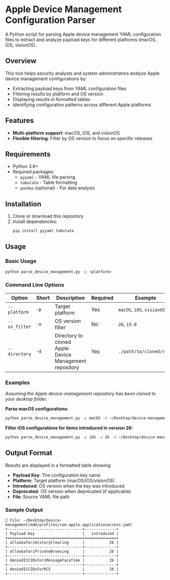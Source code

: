 # Apple Device Management Configuration Parser

A Python script for parsing Apple device management YAML configuration files to extract and analyze payload keys for different platforms (macOS, iOS, visionOS).

## Overview

This tool helps security analysts and system administrators analyze Apple device management configurations by:
- Extracting payload keys from YAML configuration files
- Filtering results by platform and OS version
- Displaying results in formatted tables
- Identifying configuration patterns across different Apple platforms

## Features

- **Multi-platform support**: macOS, iOS, and visionOS
- **Flexible filtering**: Filter by OS version to focus on specific releases

## Requirements

- Python 3.8+
- Required packages:
  - `pyyaml` - YAML file parsing
  - `tabulate` - Table formatting
  - `pandas` (optional) - For data analysis

## Installation

1. Clone or download this repository
2. Install dependencies:
   ```bash
   pip install pyyaml tabulate
   ```

## Usage

### Basic Usage

```bash
python parse_device_management.py -p <platform>
```

### Command Line Options

| Option | Short | Description | Required | Example |
|--------|-------|-------------|----------|---------|
| `--platform` | `-p` | Target platform | Yes | `macOS`, `iOS`, `visionOS` |
| `--os_filter` | `-o` | OS version filter | No | `26`, `15.0` |
| `--directory` | `-d` | Directory to cloned Apple Device Management repository | Yes | `./path/to/cloned/repo` |

### Examples

_Assuming the Apple device-management repository has been cloned to your desktop folder._

**Parse macOS configurations:**
```bash
python parse_device_management.py -p macOS -d ~/Desktop/device-management/
```

**Filter iOS configurations for items introduced in version 26:**
```bash
python parse_device_management.py -p iOS -o 26 -d ~/Desktop/device-management/
```

## Output Format

Results are displayed in a formatted table showing:
- **Payload Key**: The configuration key name
- **Platform**: Target platform (macOS/iOS/visionOS)
- **Introduced**: OS version when the key was introduced
- **Deprecated**: OS version when deprecated (if applicable)
- **File**: Source YAML file path

### Sample Output
```
📄 File: ~/Desktop/device-management/mdm/profiles/com.apple.applicationaccess.yaml
+---------------------------------+--------------+
| Payload Key                     |   introduced |
+=================================+==============+
| allowSafariHistoryClearing      |           26 |
+---------------------------------+--------------+
| allowSafariPrivateBrowsing      |           26 |
+---------------------------------+--------------+
| deniedICCIDsForiMessageFaceTime |           26 |
+---------------------------------+--------------+
| deniedICCIDsForRCS              |           26 |
+---------------------------------+--------------+
```